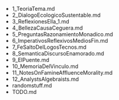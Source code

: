 - 1_TeoriaTema.md
- 2_DialogoEcologicoSustentable.md
- 3_ReflexionesElla_1.md
- 4_BellezaCausaCeguera.md
- 5_PreguntasRazonamientoMonadico.md
- 6_ImperativosReflexivosMediosFin.md
- 7_FeSaltoDelLogosTecnos.md
- 8_SemanticaDiscursoEnamorado.md
- 9_ElPuente.md
- 10_MemoriaDelVinculo.md
- 11_NotesOnFamineAffluenceMorality.md
- 12_AnalystsAlgebraists.md
- randomstuff.md
- TODO.md
